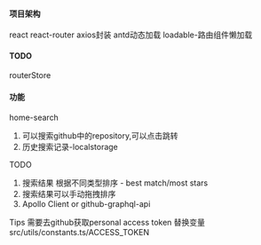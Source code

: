 #### 项目架构
react
react-router
axios封装
antd动态加载
loadable-路由组件懒加载

#### TODO
routerStore

#### 功能
home-search
1. 可以搜索github中的repository,可以点击跳转
2. 历史搜索记录-localstorage
   
TODO
1. 搜索结果 根据不同类型排序 - best match/most stars
2. 搜索结果可以手动拖拽排序
3. Apollo Client or github-graphql-api

Tips
需要去github获取personal access token 替换变量src/utils/constants.ts/ACCESS_TOKEN